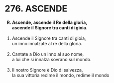 # 276. ASCENDE

<ol>
	<b><li type="A" value="18">Ascende, ascende il Re della gloria,<br>
		ascende il Signore tra canti di gioia.</li></b><br>
	<li value="1">Ascende il Signore tra canti di gioia,<br>
		un inno innalzate al re della gloria.</li><br>
	<li>Cantate a Dio un inno al suo nome,<br>
		a lui che si innalza sovrano sul mondo.</li><br>
	<li>Il nostro Signore è Dio di salvezza,<br>
		la sua vittoria redime il mondo, redime il mondo</li>
</ol>
